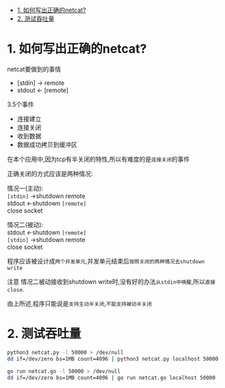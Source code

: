 <!-- TOC -->

- [1. 如何写出正确的netcat?](#1-如何写出正确的netcat)
- [2. 测试吞吐量](#2-测试吞吐量)

<!-- /TOC -->



<a id="markdown-1-如何写出正确的netcat" name="1-如何写出正确的netcat"></a>
# 1. 如何写出正确的netcat?

netcat要做到的事情
* [stdin] -> remote
* stdout <- [remote]

3.5个事件
* 连接建立
* 连接关闭
* 收到数据
* 数据成功拷贝到缓冲区

在本个应用中,因为tcp有半关闭的特性,所以有难度的是`连接关闭`的事件

正确关闭的方式应该是两种情况:

情况一(主动):  
`[stdin]` ->shutdown remote  
stdout <-shutdown `[remote]`  
close socket  


情况二(被动):  
stdout <-shutdown `[remote]`  
`[stdin]` ->shutdown remote  
close socket  


程序应该被设计成`两个并发单元`,并发单元结束后`按照关闭的两种情况去shutdown write`

注意 情况二被动接收到shutdown write时,没有好的办法`从stdin中唤醒`,所以`直接close`.

由上所述,程序只能说是`支持主动半关闭`,`不能支持被动半关闭`


<a id="markdown-2-测试吞吐量" name="2-测试吞吐量"></a>
# 2. 测试吞吐量

```bash
python3 netcat.py -l 50000 > /dev/null
dd if=/dev/zero bs=1MB count=4096 | python3 netcat.py localhost 50000

go run netcat.go -l 50000 > /dev/null
dd if=/dev/zero bs=1MB count=4096 | go run netcat.go localhost 50000
```